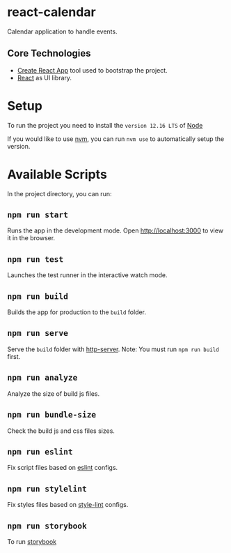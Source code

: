 
# react-calendar

Calendar application to handle events.

## Core Technologies

- [Create React App](https://github.com/facebook/create-react-app) tool used to bootstrap the project.
- [React](https://reactjs.org/) as UI library.

# Setup

To run the project you need to install the `version 12.16 LTS` of [Node](https://nodejs.org/en/)

If you would like to use [nvm](https://github.com/nvm-sh/nvm), you can run `nvm use` to automatically setup the version.

# Available Scripts

In the project directory, you can run:

## `npm run start`

Runs the app in the development mode.
Open [http://localhost:3000](http://localhost:3000) to view it in the browser.

## `npm run test`

Launches the test runner in the interactive watch mode.

## `npm run build`

Builds the app for production to the `build` folder.

## `npm run serve`

Serve the `build` folder with [http-server](https://www.npmjs.com/package/http-server).
Note: You must run `npm run build` first.

## `npm run analyze`

Analyze the size of build js files.

## `npm run bundle-size`

Check the build js and css files sizes.

## `npm run eslint`

Fix script files based on [eslint](https://eslint.org/) configs.

## `npm run stylelint`

Fix styles files based on [style-lint](https://stylelint.io/) configs.

## `npm run storybook`

To run [storybook](https://storybook.js.org/)
